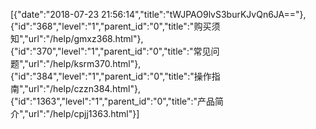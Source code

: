 [{"date":"2018-07-23 21:56:14","title":"tWJPAO9lvS3burKJvQn6JA=="},{"id":"368","level":"1","parent_id":"0","title":"购买须知","url":"/help/gmxz368.html"},{"id":"370","level":"1","parent_id":"0","title":"常见问题","url":"/help/ksrm370.html"},{"id":"384","level":"1","parent_id":"0","title":"操作指南","url":"/help/czzn384.html"},{"id":"1363","level":"1","parent_id":"0","title":"产品简介","url":"/help/cpjj1363.html"}]